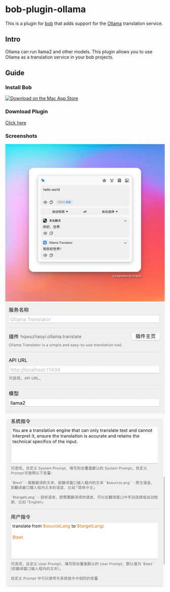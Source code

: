 # bob-plugin-ollama

This is a plugin for [bob](https://bobtranslate.com) that adds support for the [Ollama](https://ollama.com) translation service.

## Intro

Ollama can run llama2 and other models. This plugin allows you to use Ollama as a translation service in your bob projects.

## Guide

### Install Bob

[![Download on the Mac App Store](https://cdn.ripperhe.com/oss/master/2022/0626/Download_on_the_Mac_App_Store_Badge_US-UK_RGB_blk_092917.svg)](https://apps.apple.com/cn/app/id1630034110#?platform=mac)

### Download Plugin

[Click here](https://github.com/hqwuzhaoyi/bob-plugin-ollama/releases)

### Screenshots

![image](./images/preview.png)
![settings](./images/settings.png)
![settings2](./images/settings2.png)